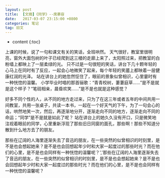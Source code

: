 ```yaml
---
layout: post
title:  [文摘]《同学》--席慕容
date:   2017-03-07 23:15:00 +0800
categories: 笔记
tag: 旧文
---
```


* content
{:toc}


上课的时候，说了一句和课文有关的笑话，全班哄然。
天气很好，教室里很明亮，窗外大面包树的叶子已经爬到这三楼的走廊上来了，太阳照过来，把教室的白粉墙上都映上了一层柔绿的光。
只不过是一句很短的笑话，讲台下几十颗年轻的心马上在同时有了反应，一起会心地微笑了起来，每个年轻的笑靥上都映着一层健康红润的光泽。
站在讲台上的她忽然怔住了，眼前的景象似曾相识，心里霎时有一种恍惚的温馨。
小学毕业时唱的那首骊歌：“青青校树，萋萋庭草……”是不是就是这个样子？“笔砚相亲，晨昏欢笑……”是不是也就是这种感觉？


好多不同个性的人，从不同的地方走过来，只为了在这三年或者五年的中间共用一间教室，共用一张桌子，共读一本书，一起在一个好天气的下午，为了一句会心的话，哄然地笑一次，然后，再逐渐地分开，逐渐走向不同的地方，逐渐走向不同的命运；“同学”是不是就是如此了呢？
站在讲台上的她久久没有开口，只是微笑地注视着眼前的同学，心里重新浮现了那些旧日同窗的面孔，那些啊！那些不知道分散到什么地方去了的朋友。



那些在辽阔的人海里逐渐失去了音迅的朋友，在一些突然的似曾相识的时刻里，是不是也会想起她来？是不是也会回想起年少时和大家一起度过的那些时光？而在他们的心里，是不是也会同样有一种恍惚的温馨呢？','那些在辽阔的人海里逐渐失去了音迅的朋友，在一些突然的似曾相识的时刻里，是不是也会想起她来？是不是也会回想起年少时和大家一起度过的那些时光？而在他们的心里，是不是也会同样有一种恍惚的温馨呢？
